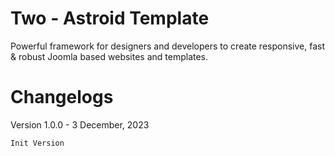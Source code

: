 # Two - Astroid Template
Powerful framework for designers and developers to create responsive, fast &amp; robust Joomla based websites and templates.

# Changelogs

Version 1.0.0 - 3 December, 2023

    Init Version
